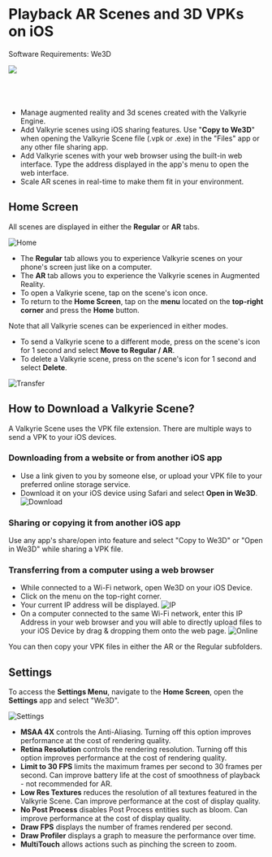 # Playback AR Scenes and 3D VPKs on iOS

Software Requirements: We3D

[![](https://linkmaker.itunes.apple.com/assets/shared/badges/en-us/appstore-lrg.svg)](https://itunes.apple.com/us/app/we3d/id1044059728?mt=8)

<a href="https://itunes.apple.com/us/app/we3d/id1044059728?mt=8" style="display:inline-block;overflow:hidden;background:url(https://linkmaker.itunes.apple.com/assets/shared/badges/en-us/appstore-lrg.svg) no-repeat;width:135px;height:40px;"></a>

- Manage augmented reality and 3d scenes created with the Valkyrie Engine.
- Add Valkyrie scenes using iOS sharing features. Use "**Copy to We3D**" when opening the Valkyrie Scene file (.vpk or .exe) in the "Files" app or any other file sharing app.
- Add Valkyrie scenes with your web browser using the built-in web interface. Type the address displayed in the app's menu to open the web interface.
- Scale AR scenes in real-time to make them fit in your environment.

## Home Screen

All scenes are displayed in either the **Regular** or **AR** tabs.

![Home](https://forum.talansoft.com/uploads/talansoft/original/1X/d23ebc118d018e1afa9e91d669e172342e8f2727.jpeg)

- The **Regular** tab allows you to experience Valkyrie scenes on your phone's screen just like on a computer.
- The **AR** tab allows you to experience the Valkyrie scenes in Augmented Reality.
- To open a Valkyrie scene, tap on the scene's icon once.
- To return to the **Home Screen**, tap on the **menu** located on the **top-right corner** and press the **Home** button.

Note that all Valkyrie scenes can be experienced in either modes.
  - To send a Valkyrie scene to a different mode, press on the scene's icon for 1 second and select **Move to Regular / AR**.
  - To delete a Valkyrie scene, press on the scene's icon for 1 second and select **Delete**.

![Transfer](https://forum.talansoft.com/uploads/talansoft/original/1X/c77210c22de5977d565ccd5ee82cc7b517773be9.gif)

## How to Download a Valkyrie Scene?

A Valkyrie Scene uses the VPK file extension. There are multiple ways to send a VPK to your iOS devices.

### Downloading from a website or from another iOS app

- Use a link given to you by someone else, or upload your VPK file to your preferred online storage service.
- Download it on your iOS device using Safari and select **Open in We3D**.
![Download](https://forum.talansoft.com/uploads/talansoft/original/1X/310f6cbfdff12e301837cf2d18cb6ae742d55e9a.gif)

### Sharing or copying it from another iOS app

Use any app's share/open into feature and select "Copy to We3D" or "Open in We3D" while sharing a VPK file.

### Transferring from a computer using a web browser

- While connected to a Wi-Fi network, open We3D on your iOS Device.
- Click on the menu on the top-right corner.
- Your current IP address will be displayed.
![IP](https://forum.talansoft.com/uploads/talansoft/original/1X/36ac5352a213d55455848ac17d25c7f8390d5e20.jpeg)
- On a computer connected to the same Wi-Fi network, enter this IP Address in your web browser and you will able to directly upload files to your iOS Device by drag & dropping them onto the web page.
![Online](https://forum.talansoft.com/uploads/talansoft/original/1X/22df81a3f5686ebf3aafa1caa038fe1ba2fc554d.jpeg)

You can then copy your VPK files in either the AR or the Regular subfolders.

## Settings

To access the **Settings Menu**, navigate to the **Home Screen**, open the **Settings** app and select "We3D".

![Settings](/uploads/63cbd94073886c5f57513da05b95a9b7/we3d-options.jpg)

- **MSAA 4X** controls the Anti-Aliasing. Turning off this option improves performance at the cost of rendering quality.
- **Retina Resolution** controls the rendering resolution. Turning off this option improves performance at the cost of rendering quality.
- **Limit to 30 FPS** limits the maximum frames per second to 30 frames per second. Can improve battery life at the cost of smoothness of playback - not recommended for AR.
- **Low Res Textures** reduces the resolution of all textures featured in the Valkyrie Scene. Can improve performance at the cost of display quality.
- **No Post Process** disables Post Process entities such as bloom. Can improve performance at the cost of display quality.
- **Draw FPS** displays the number of frames rendered per second.
- **Draw Profiler** displays a graph to measure the performance over time.
- **MultiTouch** allows actions such as pinching the screen to zoom.